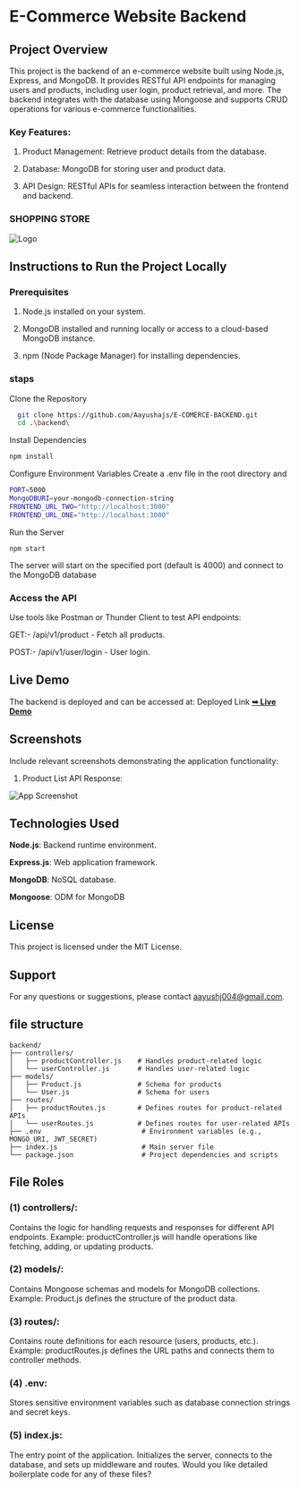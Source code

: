 
# E-Commerce Website Backend

## Project Overview

This project is the backend of an e-commerce website built using Node.js, Express, and MongoDB. It provides RESTful API endpoints for managing users and products, including user login, product retrieval, and more. The backend integrates with the database using Mongoose and supports CRUD operations for various e-commerce functionalities.

### Key Features:

1) Product Management: Retrieve product details from the database.

2) Database: MongoDB for storing user and product data.

3) API Design: RESTful APIs for seamless interaction between the frontend and backend.

### SHOPPING STORE

![Logo](https://img.freepik.com/vecteurs-premium/vecteur-conception-du-logo-du-sac-achat-ligne_1234492-128.jpg)

## Instructions to Run the Project Locally

### Prerequisites

1) Node.js installed on your system.

2) MongoDB installed and running locally or access to a cloud-based MongoDB instance.

3) npm (Node Package Manager) for installing dependencies.

### staps
Clone the Repository
```bash
  git clone https://github.com/Aayushajs/E-COMERCE-BACKEND.git
  cd .\backend\
```
Install Dependencies
```bash
npm install
```
Configure Environment Variables
Create a .env file in the root directory and 
```bash
PORT=5000
MongoDBURI=your-mongodb-connection-string
FRONTEND_URL_TWO="http://localhost:3000"
FRONTEND_URL_ONE="http://localhost:3000"
```
Run the Server
```
npm start
```
The server will start on the specified port (default is 4000) and connect to the MongoDB database

### Access the API
Use tools like Postman or Thunder Client to test API endpoints:

GET:- /api/v1/product - Fetch all products.

POST:- /api/v1/user/login - User login.





## Live Demo

The backend is deployed and can be accessed at:
Deployed Link 
<a href="https://e-comerce-backend-mf8i.onrender.com/"><strong>➥ Live Demo</strong></a>

## Screenshots

Include relevant screenshots demonstrating the application functionality:

1) Product List API Response:


![App Screenshot](https://via.placeholder.com/468x300?text=App+Screenshot+Here)


## Technologies Used

**Node.js**: Backend runtime environment.

**Express.js**: Web application framework.

**MongoDB**: NoSQL database.

**Mongoose**: ODM for MongoDB

## License

This project is licensed under the MIT License.




## Support
For any questions or suggestions, please contact aayushj004@gmail.com.


## file structure
```
backend/
├── controllers/
│   ├── productController.js    # Handles product-related logic
│   └── userController.js       # Handles user-related logic
├── models/
│   ├── Product.js              # Schema for products
│   └── User.js                 # Schema for users
├── routes/
│   ├── productRoutes.js        # Defines routes for product-related APIs
│   └── userRoutes.js           # Defines routes for user-related APIs
├── .env                         # Environment variables (e.g., MONGO_URI, JWT_SECRET)
├── index.js                     # Main server file
└── package.json                 # Project dependencies and scripts
```
## File Roles
### (1) controllers/:

Contains the logic for handling requests and responses for different API endpoints.
Example: productController.js will handle operations like fetching, adding, or updating products.

### (2) models/:

Contains Mongoose schemas and models for MongoDB collections.
Example: Product.js defines the structure of the product data.

### (3) routes/:

Contains route definitions for each resource (users, products, etc.).
Example: productRoutes.js defines the URL paths and connects them to controller methods.

### (4) .env:

Stores sensitive environment variables such as database connection strings and secret keys.

### (5) index.js:

The entry point of the application. Initializes the server, connects to the database, and sets up middleware and routes.
Would you like detailed boilerplate code for any of these files?
